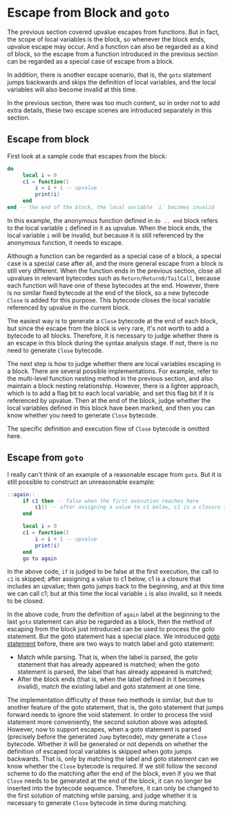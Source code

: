 # Escape from Block and `goto`

The previous section covered upvalue escapes from functions. But in fact, the scope of local variables is the block, so whenever the block ends, upvalue escape may occur. And a function can also be regarded as a kind of block, so the escape from a function introduced in the previous section can be regarded as a special case of escape from a block.

In addition, there is another escape scenario, that is, the `goto` statement jumps backwards and skips the definition of local variables, and the local variables will also become invalid at this time.

In the previous section, there was too much content, so in order not to add extra details, these two escape scenes are introduced separately in this section.

## Escape from block

First look at a sample code that escapes from the block:

```lua
do
     local i = 0
     c1 = function()
         i = i + 1 -- upvalue
         print(i)
     end
end -- the end of the block, the local variable `i` becomes invalid
```

In this example, the anonymous function defined in `do .. end` block refers to the local variable `i` defined in it as upvalue. When the block ends, the local variable `i` will be invalid, but because it is still referenced by the anonymous function, it needs to escape.

Although a function can be regarded as a special case of a block, a special case is a special case after all, and the more general escape from a block is still very different. When the function ends in the previous section, close all upvalues in relevant bytecodes such as `Return/Return0/TailCall`, because each function will have one of these bytecodes at the end. However, there is no similar fixed bytecode at the end of the block, so a new bytecode `Close` is added for this purpose. This bytecode closes the local variable referenced by upvalue in the current block.

The easiest way is to generate a `Close` bytecode at the end of each block, but since the escape from the block is very rare, it's not worth to add a bytecode to all blocks. Therefore, it is necessary to judge whether there is an escape in this block during the syntax analysis stage. If not, there is no need to generate `Close` bytecode.

The next step is how to judge whether there are local variables escaping in a block. There are several possible implementations. For example, refer to the multi-level function nesting method in the previous section, and also maintain a block nesting relationship. However, there is a lighter approach, which is to add a flag bit to each local variable, and set this flag bit if it is referenced by upvalue. Then at the end of the block, judge whether the local variables defined in this block have been marked, and then you can know whether you need to generate `Close` bytecode.

The specific definition and execution flow of `Close` bytecode is omitted here.

## Escape from `goto`

I really can't think of an example of a reasonable escape from `goto`. But it is still possible to construct an unreasonable example:

```lua
::again::
     if c1 then -- false when the first execution reaches here
         c1() -- after assigning a value to c1 below, c1 is a closure that includes an upvalue
     end

     local i = 0
     c1 = function()
         i = i + 1 -- upvalue
         print(i)
     end
     go to again
```

In the above code, `if` is judged to be false at the first execution, the call to `c1` is skipped; after assigning a value to c1 below, c1 is a closure that includes an upvalue; then goto jumps back to the beginning, and at this time we can call c1; but at this time the local variable `i` is also invalid, so it needs to be closed.

In the above code, from the definition of `again` label at the beginning to the last `goto` statement can also be regarded as a block, then the method of escaping from the block just introduced can be used to process the goto statement. But the goto statement has a special place. We introduced [goto statement](./ch06-06.goto.md) before, there are two ways to match label and goto statement:

- Match while parsing. That is, when the label is parsed, the goto statement that has already appeared is matched; when the goto statement is parsed, the label that has already appeared is matched;
- After the block ends (that is, when the label defined in it becomes invalid), match the existing label and goto statement at one time.

The implementation difficulty of these two methods is similar, but due to another feature of the goto statement, that is, the goto statement that jumps forward needs to ignore the void statement. In order to process the void statement more conveniently, the second solution above was adopted. However, now to support escapes, when a goto statement is parsed (precisely before the generated `Jump` bytecode), *may* generate a `Close` bytecode. Whether it will be generated or not depends on whether the definition of escaped local variables is skipped when goto jumps backwards. That is, only by matching the label and goto statement can we know whether the `Close` bytecode is required. If we still follow the second scheme to do the matching after the end of the block, even if you we that `Close` needs to be generated at the end of the block, it can no longer be inserted into the bytecode sequence. Therefore, it can only be changed to the first solution of matching while parsing, and judge whether it is necessary to generate `Close` bytecode in time during matching.